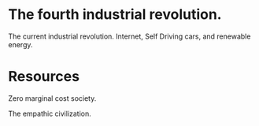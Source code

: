 # The fourth industrial revolution.

The current industrial revolution. Internet, Self Driving cars, and renewable energy.

# Resources

Zero marginal cost society.

The empathic civilization.
